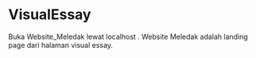 # VisualEssay

Buka Website_Meledak lewat localhost . Website Meledak adalah landing page dari halaman visual essay. 


